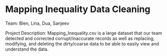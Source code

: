 # Mapping Inequality Data Cleaning
Team: Blen, Lina, Dua, Sanjeev

Project Description: Mapping_Inequality.csv is a large dataset that our team detected and corrected corrupt/inaccurate records as well as replacing, modifying, and deleting the dirty/coarse data to be able to easily view and understand the data.
